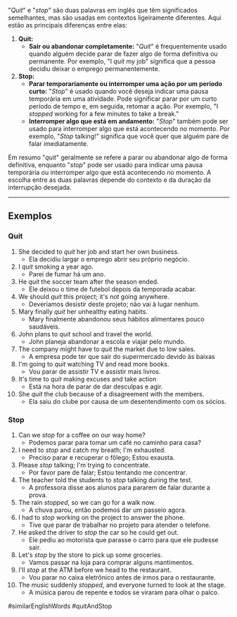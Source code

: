 "*Quit*" e "*stop*" são duas palavras em inglês que têm significados semelhantes, mas são usadas em contextos ligeiramente diferentes. Aqui estão as principais diferenças entre elas:

1. **Quit:**
	- **Sair ou abandonar completamente:** "*Quit*" é frequentemente usado quando alguém decide parar de fazer algo de forma definitiva ou permanente. Por exemplo, "I *quit* my job" significa que a pessoa decidiu deixar o emprego permanentemente.
2. **Stop:**
	- **Parar temporariamente ou interromper uma ação por um período curto:** "*Stop*" é usado quando você deseja indicar uma pausa temporária em uma atividade. Pode significar parar por um curto período de tempo e, em seguida, retomar a ação. Por exemplo, "I *stopped* working for a few minutes to take a break."
	- **Interromper algo que está em andamento:** "*Stop*" também pode ser usado para interromper algo que está acontecendo no momento. Por exemplo, "*Stop* talking!" significa que você quer que alguém pare de falar imediatamente.

Em resumo "*quit*" geralmente se refere a parar ou abandonar algo de forma definitiva, enquanto "*stop*" pode ser usado para indicar uma pausa temporária ou interromper algo que está acontecendo no momento. A escolha entre as duas palavras depende do contexto e da duração da interrupção desejada.

---

## Exemplos

### **Quit**

1. She decided to *quit* her job and start her own business.
	- Ela decidiu largar o emprego abrir seu próprio negócio.
2. I *quit* smoking a year ago.
	- Parei de fumar há um ano.
3. He *quit* the soccer team after the season ended.
	- Ele deixou o time de futebol depois da temporada acabar.
4. We should *quit* this project; it's not going anywhere.
	- Deveríamos desistir deste projeto; não vai à lugar nenhum.
5. Mary finally *quit* her unhealthy eating habits.
	- Mary finalmente abandonou seus hábitos alimentares pouco saudáveis.
6. John plans to *quit* school and travel the world.
	- John planeja abandonar a escola e viajar pelo mundo.
7. The company might have to *quit* the market due to low sales.
	- A empresa pode ter que sair do supermercado devido às baixas
8. I'm going to *quit* watching TV and read more books.
	- Vou parar de assistir TV e assistir mais livros.
9. It's time to *quit* making excuses and take action
	- Está na hora de parar de dar desculpas e agir.
10. She *quit* the club because of a disagreement with the members.
	- Ela saiu do clube por causa de um desentendimento com os sócios.

### Stop

1. Can we *stop* for a coffee on our way home?
	- Podemos parar para tomar um café no caminho para casa?
2. I need to *stop* and catch my breath; I'm exhausted.
	- Preciso parar e recuperar o fôlego; Estou exausta.
3. Please *stop* talking; I'm trying to concentrate.
	- Por favor pare de falar; Estou tentando me concentrar.
4. The teacher told the students to *stop* talking during the test.
	- A professora disse aos alunos para pararem de falar durante a prova.
5. The rain *stopped*, so we can go for a walk now.
	- A chuva parou, então podemos dar um passeio agora.
6. I had to *stop* working on the project to answer the phone.
	- Tive que parar de trabalhar no projeto para atender o telefone.
7. He asked the driver to *stop* the car so he could get out.
	- Ele pediu ao motorista que parasse o carro para que ele pudesse sair.
8. Let's *stop* by the store to pick up some groceries.
	- Vamos passar na loja para comprar alguns mantimentos.
9. I'll *stop* at the ATM before we head to the restaurant.
	- Vou parar no caixa eletrônico antes de irmos para o restaurante.
10. The music suddenly *stopped*, and everyone turned to look at the stage.
	- A música parou de repente e todos se viraram para olhar o palco.

#similarEnglishWords
#quitAndStop